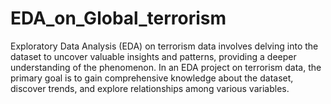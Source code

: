 # EDA_on_Global_terrorism

Exploratory Data Analysis (EDA) on terrorism data involves delving into the dataset to uncover valuable insights and patterns, providing a deeper understanding of the phenomenon. In an EDA project on terrorism data, the primary goal is to gain comprehensive knowledge about the dataset, discover trends, and explore relationships among various variables.
